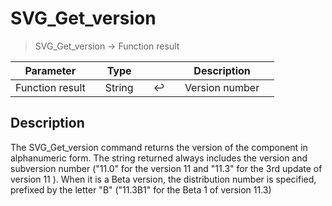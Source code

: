 <!-- version := SVG_Get_version
 <- version (Text)-->
# SVG_Get_version

> SVG_Get_version -> Function result

| Parameter |     | Type |     |     |     | Description |     |
| --- | --- | --- | --- | --- | --- | --- | --- |
| Function result |     | String |     | ↩️ |     | Version number |     |

## Description

The SVG_Get_version command returns the version of the component in alphanumeric form. The string returned always includes the version and subversion number ("11.0" for the version 11 and "11.3" for the 3rd update of version 11 ). When it is a Beta version, the distribution number is specified, prefixed by the letter "B" ("11.3B1" for the Beta 1 of version 11.3)
